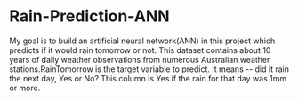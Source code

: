 # Rain-Prediction-ANN
My goal is to build an artificial neural network(ANN) in this project which predicts if it would rain tomorrow or not. This dataset contains about 10 years of daily weather observations from numerous Australian weather stations.RainTomorrow is the target variable to predict. It means -- did it rain the next day, Yes or No? This column is Yes if the rain for that day was 1mm or more.
